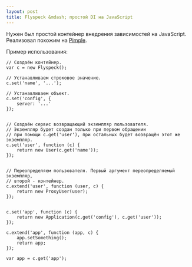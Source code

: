 ```yaml
---
layout: post
title: Flyspeck &mdash; простой DI на JavaScript
---
```

Нужен был простой контейнер внедрения зависимостей на JavaScript. Реализовал похожим на [Pimple](http://pimple.sensiolabs.org/).

<script src="https://gist.github.com/elfet/11349215.js"></script>

Пример использования:

<!-- lang: js -->
```
// Создаём контейнер.
var c = new Flyspeck();

// Устанавливаем строковое значение.
c.set('name', '...');

// Устанавливаем объект.
c.set('config', {
    server: '...'
});


// Создаём сервис возвращающий экземпляр пользователя.
// Экземпляр будет создан только при первом обращении
// при помощи c.get('user'), при остальных будет возвращён этот же экземпляр.
c.set('user', function (c) {
    return new User(c.get('name'));
});


// Переопределяем пользователя. Первый аргумент переопределяемый экземпляр,
// второй - контейнер.
c.extend('user', function (user, c) {
    return new ProxyUser(user);
});


c.set('app', function (c) {
    return new Application(c.get('config'), c.get('user'));
});

c.extend('app', function (app, c) {
    app.setSomething();
    return app;
});

var app = c.get('app');
```
